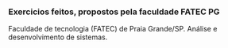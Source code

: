 ### Exercicios feitos, propostos pela faculdade FATEC PG
Faculdade de tecnologia (FATEC) de Praia Grande/SP. Análise e desenvolvimento de sistemas. 
